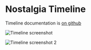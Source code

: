 # Nostalgia Timeline

Timeline documentation is [on github](https://github.com/nostalgia-dev/timeline)

![Timeline screenshot](https://nostalgia-dev.github.io/assets/images/timeline1.jpg)

![Timeline screenshot 2](https://nostalgia-dev.github.io/assets/images/timeline2.png)
